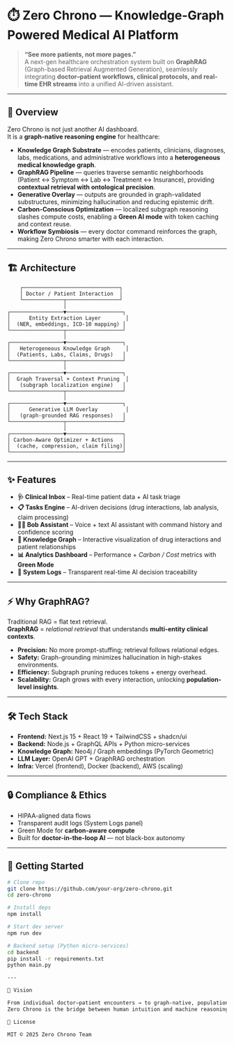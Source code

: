 # ⏱️ Zero Chrono — Knowledge-Graph Powered Medical AI Platform  

> **“See more patients, not more pages.”**  
> A next-gen healthcare orchestration system built on **GraphRAG** (Graph-based Retrieval Augmented Generation), seamlessly integrating **doctor–patient workflows, clinical protocols, and real-time EHR streams** into a unified AI-driven assistant.  

---

## 🚀 Overview  

Zero Chrono is not just another AI dashboard.  
It is a **graph-native reasoning engine** for healthcare:  

- **Knowledge Graph Substrate** — encodes patients, clinicians, diagnoses, labs, medications, and administrative workflows into a **heterogeneous medical knowledge graph**.  
- **GraphRAG Pipeline** — queries traverse semantic neighborhoods (Patient ↔ Symptom ↔ Lab ↔ Treatment ↔ Insurance), providing **contextual retrieval with ontological precision**.  
- **Generative Overlay** — outputs are grounded in graph-validated substructures, minimizing hallucination and reducing epistemic drift.  
- **Carbon-Conscious Optimization** — localized subgraph reasoning slashes compute costs, enabling a **Green AI mode** with token caching and context reuse.  
- **Workflow Symbiosis** — every doctor command reinforces the graph, making Zero Chrono smarter with each interaction.  

---

## 🏗️ Architecture  


        ┌───────────────────────────────┐
        │ Doctor / Patient Interaction  │
        └─────────────┬─────────────────┘
                      │
    ┌─────────────────▼──────────────────┐
    │      Entity Extraction Layer        │
    │  (NER, embeddings, ICD-10 mapping) │
    └─────────────────┬──────────────────┘
                      │
    ┌─────────────────▼──────────────────┐
    │   Heterogeneous Knowledge Graph     │
    │  (Patients, Labs, Claims, Drugs)   │
    └─────────────────┬──────────────────┘
                      │
    ┌─────────────────▼──────────────────┐
    │  Graph Traversal + Context Pruning  │
    │   (subgraph localization engine)   │
    └─────────────────┬──────────────────┘
                      │
    ┌─────────────────▼──────────────────┐
    │      Generative LLM Overlay         │
    │   (graph-grounded RAG responses)   │
    └─────────────────┬──────────────────┘
                      │
    ┌─────────────────▼──────────────────┐
    │ Carbon-Aware Optimizer + Actions   │
    │  (cache, compression, claim filing)│
    └────────────────────────────────────┘


---

## ✨ Features  

- **🩺 Clinical Inbox** – Real-time patient data + AI task triage  
- **📋 Tasks Engine** – AI-driven decisions (drug interactions, lab analysis, claim processing)  
- **👨‍⚕️ Bob Assistant** – Voice + text AI assistant with command history and confidence scoring  
- **🧩 Knowledge Graph** – Interactive visualization of drug interactions and patient relationships  
- **📊 Analytics Dashboard** – Performance + *Carbon / Cost* metrics with **Green Mode**  
- **📝 System Logs** – Transparent real-time AI decision traceability  

---

## ⚡ Why GraphRAG?  

Traditional RAG = flat text retrieval.  
**GraphRAG** = *relational retrieval* that understands **multi-entity clinical contexts**.  

- **Precision:** No more prompt-stuffing; retrieval follows relational edges.  
- **Safety:** Graph-grounding minimizes hallucination in high-stakes environments.  
- **Efficiency:** Subgraph pruning reduces tokens + energy overhead.  
- **Scalability:** Graph grows with every interaction, unlocking **population-level insights**.

---

## 🛠️ Tech Stack  

- **Frontend:** Next.js 15 + React 19 + TailwindCSS + shadcn/ui  
- **Backend:** Node.js + GraphQL APIs + Python micro-services  
- **Knowledge Graph:** Neo4j / Graph embeddings (PyTorch Geometric)  
- **LLM Layer:** OpenAI GPT + GraphRAG orchestration  
- **Infra:** Vercel (frontend), Docker (backend), AWS (scaling)  

---

## 🔒 Compliance & Ethics  

- HIPAA-aligned data flows  
- Transparent audit logs (System Logs panel)  
- Green Mode for **carbon-aware compute**  
- Built for **doctor-in-the-loop AI** — not black-box autonomy  

---

## 🧪 Getting Started  

```bash
# Clone repo
git clone https://github.com/your-org/zero-chrono.git
cd zero-chrono

# Install deps
npm install

# Start dev server
npm run dev

# Backend setup (Python micro-services)
cd backend
pip install -r requirements.txt
python main.py

---

🔮 Vision

From individual doctor–patient encounters → to graph-native, population-level healthcare analytics.
Zero Chrono is the bridge between human intuition and machine reasoning, transforming how medicine scales in the 21st century.

📄 License

MIT © 2025 Zero Chrono Team
